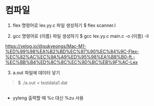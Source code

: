 # 컴파일

1. flex 명령어로 lex.yy.c 파일 생성하기
   $ flex scanner.l

2. gcc 명령어로 {이름} 파일 생성하기
   $ gcc lex.yy.c main.c -o {이름} -ll

https://velog.io/@sukyeongs/Mac-M1-%ED%99%98%EA%B2%BD%EC%97%90%EC%84%9C-Flex-%EC%82%AC%EC%9A%A9%ED%95%98%EA%B8%B0-ft.-%EC%BB%B4%ED%8C%8C%EC%9D%BC%EB%9F%AC-Lex

3. a.out 파일에 데이터 넣기

> $ ./a.out < testdata1.dat

##

- yyleng 출력할 때 %c 대신 %zu 사용
